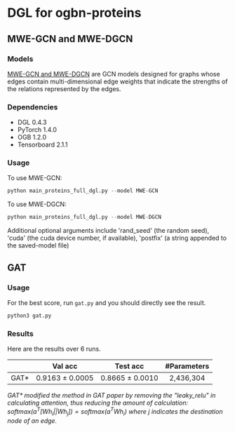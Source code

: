# DGL for ogbn-proteins

## MWE-GCN and MWE-DGCN

### Models
[MWE-GCN and MWE-DGCN](https://cims.nyu.edu/~chenzh/files/GCN_with_edge_weights.pdf) are GCN models designed for graphs whose edges contain multi-dimensional edge weights that indicate the strengths of the relations represented by the edges.

### Dependencies
- DGL 0.4.3
- PyTorch 1.4.0
- OGB 1.2.0
- Tensorboard 2.1.1

### Usage

To use MWE-GCN:
```python
python main_proteins_full_dgl.py --model MWE-GCN
```

To use MWE-DGCN:
```python
python main_proteins_full_dgl.py --model MWE-DGCN
```

Additional optional arguments include 'rand_seed' (the random seed), 'cuda' (the cuda device number, if available), 'postfix' (a string appended to the saved-model file)

## GAT

### Usage

For the best score, run `gat.py` and you should directly see the result.

```bash
python3 gat.py
```

### Results

Here are the results over 6 runs.

|      |     Val acc     |    Test acc     | #Parameters |
|:----:|:---------------:|:---------------:|:-----------:|
| GAT* | 0.9163 ± 0.0005 | 0.8665 ± 0.0010 |  2,436,304  |

*GAT\* modified the method in GAT paper by removing the "leaky_relu" in calculating attention, thus reducing the amount of calculation:  $\text{softmax}(a^T [Wh_i || Wh_j]) = \text{softmax}(a^T Wh_i)$  where $\text{j}$ indicates the destination node of an edge.*